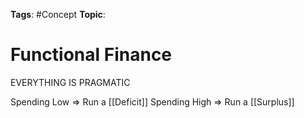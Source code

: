 
**Tags**: #Concept 
**Topic**: 

# Functional Finance
EVERYTHING IS PRAGMATIC

Spending Low => Run a [[Deficit]]
Spending High => Run a [[Surplus]]

